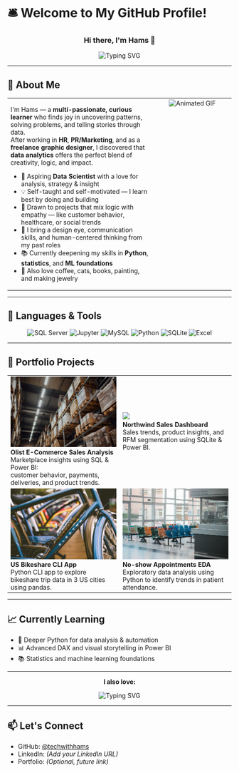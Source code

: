 # 🛎️ Welcome to My GitHub Profile!

<h3 align="center">Hi there, I'm Hams 👋</h3>

<p align="center">
  <img 
    src="https://readme-typing-svg.demolab.com?font=Fira+Code&weight=700&size=28&pause=1&color=00FFD0&center=true&vCenter=true&repeat=true&width=700&lines=Data+Analyst+%F0%9F%93%8A;SQL+Enthusiast+%F0%9F%A7%AE;Python+Learner+%F0%9F%90%8D;Dashboard+Designer+%F0%9F%93%88;Excel+Specialist+%F0%9F%93%8A" 
    alt="Typing SVG"
  />
</p>


---

## 🧭 About Me

<table>
  <tr>
    <td width="65%" valign="top">

I'm Hams — a **multi-passionate, curious learner** who finds joy in uncovering patterns, solving problems, and telling stories through data.  
After working in **HR**, **PR/Marketing**, and as a **freelance graphic designer**, I discovered that **data analytics** offers the perfect blend of creativity, logic, and impact.

- 🎯 Aspiring **Data Scientist** with a love for analysis, strategy & insight  
- 💡 Self-taught and self-motivated — I learn best by doing and building  
- 🧠 Drawn to projects that mix logic with empathy — like customer behavior, healthcare, or social trends  
- 🎨 I bring a design eye, communication skills, and human-centered thinking from my past roles  
- 📚 Currently deepening my skills in **Python**, **statistics**, and **ML foundations**  
- 🌟 Also love coffee, cats, books, painting, and making jewelry  

</td>
    <td width="35%" align="center" valign="top">
      <img src="https://media1.giphy.com/media/v1.Y2lkPTc5MGI3NjExa2Jydmx3dWNxYWFubmJobTNsdWQ1NWozdjhpaWgzcGw2em00ZTlpaCZlcD12MV9pbnRlcm5hbF9naWZfYnlfaWQmY3Q9Zw/12FBrUdUj7ZkuzyI8G/giphy.gif" width="400px" alt="Animated GIF"/>
    </td>
  </tr>
</table>



---

## 🧰 Languages & Tools

<p align="center">
  <img src="https://www.svgrepo.com/show/303229/microsoft-sql-server-logo.svg" alt="SQL Server" width="120" height="100"/>
  <img src="https://www.svgrepo.com/show/353949/jupyter.svg" alt="Jupyter" width="120" height="100"/>
  <img src="https://www.svgrepo.com/show/355133/mysql.svg" alt="MySQL" width="120" height="100"/>
  <img src="https://www.svgrepo.com/show/452091/python.svg" alt="Python" width="120" height="100"/>
  <img src="https://www.svgrepo.com/show/354381/sqlite.svg" alt="SQLite" width="120" height="100"/>
  <img src="https://www.svgrepo.com/show/303193/microsoft-excel-2013-logo.svg" alt="Excel" width="120" height="100"/>
</p>



---

## 📂 Portfolio Projects

<table>
  <tr>
    <td width="50%">
      <img src="Images/olist.jpg" width="500"><br>
      <b>Olist E-Commerce Sales Analysis</b><br>
      Marketplace insights using SQL & Power BI:<br> 
      customer behavior, payments, deliveries, and product trends.
    </td>
    <td width="50%">
      <img src="Images/northwind.jpg" width="500"><br>
      <b>Northwind Sales Dashboard</b><br>
      Sales trends, product insights, and RFM segmentation using SQLite & Power BI.
    </td>
  </tr>
  <tr>
    <td width="50%">
      <img src="Images/bikeshare.jpg" width="500"><br>
      <b>US Bikeshare CLI App</b><br>
      Python CLI app to explore bikeshare trip data in 3 US cities using pandas.
    </td>
    <td width="50%">
      <img src="Images/no_show.jpg" width="500"><br>
      <b>No-show Appointments EDA</b><br>
      Exploratory data analysis using Python to identify trends in patient attendance.
    </td>
  </tr>
</table>


  



---

## 📈 Currently Learning

- 🐍 Deeper Python for data analysis & automation  
- 📊 Advanced DAX and visual storytelling in Power BI  
- 📚 Statistics and machine learning foundations  

---

<p align="center"><strong>I also love:</strong></p>
<p align="center">
  <img 
    src="https://readme-typing-svg.demolab.com?font=Fira+Code&weight=700&size=24&pause=1&color=00FFD0&center=true&vCenter=true&repeat=true&width=400&lines=☕+Coffee;🐱+Cats;📚+Books;🎨+Art;💍+Jewelry" 
    alt="Typing SVG"
  />
</p>



---

## 📫 Let's Connect

- GitHub: [@techwithhams](https://github.com/techwithhams)  
- LinkedIn: *(Add your LinkedIn URL)*  
- Portfolio: *(Optional, future link)*  


